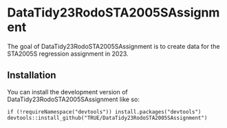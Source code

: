 <!-- README.md is generated from README.Rmd. Please edit that file -->

# DataTidy23RodoSTA2005SAssignment

<!-- badges: start -->
<!-- badges: end -->

The goal of DataTidy23RodoSTA2005SAssignment is to create data for the
STA2005S regression assignment in 2023.

## Installation

You can install the development version of
DataTidy23RodoSTA2005SAssignment like so:

    if (!requireNamespace("devtools")) install.packages("devtools")
    devtools::install_github("TRUE/DataTidy23RodoSTA2005SAssignment")
